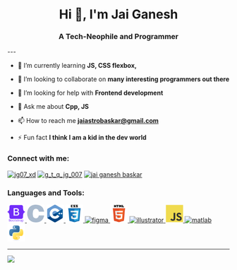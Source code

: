 <h1 align="center">Hi 👋, I'm Jai Ganesh</h1>
<h3 align="center">A Tech-Neophile and Programmer</h3>
---

- 🌱 I’m currently learning **JS, CSS flexbox,**

- 👯 I’m looking to collaborate on **many interesting programmers out there**

- 🤝 I’m looking for help with **Frontend development**

- 💬 Ask me about **Cpp, JS**

- 📫 How to reach me **jaiastrobaskar@gmail.com**

- ⚡ Fun fact **I think I am a kid in the dev world**

<h3 align="left">Connect with me:</h3>
<p align="left">
<a href="https://dev.to/jg07_xd" target="blank"><img align="center" src="https://cdn.jsdelivr.net/npm/simple-icons@3.0.1/icons/dev-dot-to.svg" alt="jg07_xd" height="30" width="40" /></a>
<a href="https://twitter.com/g_t_q_jg_007" target="blank"><img align="center" src="https://user-images.githubusercontent.com/73826061/111098132-d9acb700-8568-11eb-915d-38561436c591.png" alt="g_t_q_jg_007" height="30" width="30" /></a>
<a href="https://linkedin.com/in/jai ganesh baskar" target="blank"><img align="center" src="https://user-images.githubusercontent.com/73826061/111098003-a2d6a100-8568-11eb-9795-5833a82b7e6c.png" alt="jai ganesh baskar" height="30" width="30" /></a>
</p>

<h3 align="left">Languages and Tools:</h3>
<p align="left"> <a href="https://getbootstrap.com" target="_blank"> <img src="https://raw.githubusercontent.com/devicons/devicon/master/icons/bootstrap/bootstrap-plain-wordmark.svg" alt="bootstrap" width="40" height="40"/> </a> <a href="https://www.cprogramming.com/" target="_blank"> <img src="https://raw.githubusercontent.com/devicons/devicon/master/icons/c/c-original.svg" alt="c" width="40" height="40"/> </a> <a href="https://www.w3schools.com/cpp/" target="_blank"> <img src="https://raw.githubusercontent.com/devicons/devicon/master/icons/cplusplus/cplusplus-original.svg" alt="cplusplus" width="40" height="40"/> </a> <a href="https://www.w3schools.com/css/" target="_blank"> <img src="https://raw.githubusercontent.com/devicons/devicon/master/icons/css3/css3-original-wordmark.svg" alt="css3" width="40" height="40"/> </a> <a href="https://www.figma.com/" target="_blank"> <img src="https://www.vectorlogo.zone/logos/figma/figma-icon.svg" alt="figma" width="40" height="40"/> </a> <a href="https://www.w3.org/html/" target="_blank"> <img src="https://raw.githubusercontent.com/devicons/devicon/master/icons/html5/html5-original-wordmark.svg" alt="html5" width="40" height="40"/> </a> <a href="https://www.adobe.com/in/products/illustrator.html" target="_blank"> <img src="https://www.vectorlogo.zone/logos/adobe_illustrator/adobe_illustrator-icon.svg" alt="illustrator" width="40" height="40"/> </a> <a href="https://developer.mozilla.org/en-US/docs/Web/JavaScript" target="_blank"> <img src="https://raw.githubusercontent.com/devicons/devicon/master/icons/javascript/javascript-original.svg" alt="javascript" width="40" height="40"/> </a> <a href="https://www.mathworks.com/" target="_blank"> <img src="https://raw.githubusercontent.com/simple-icons/simple-icons/master/icons/mathworks.svg" alt="matlab" width="40" height="40"/> </a> <a href="https://www.python.org" target="_blank"> <img src="https://raw.githubusercontent.com/devicons/devicon/master/icons/python/python-original.svg" alt="python" width="40" height="40"/> </a> </p>

--- 

<img src="https://github-readme-stats.vercel.app/api?username=Jg-07" />
